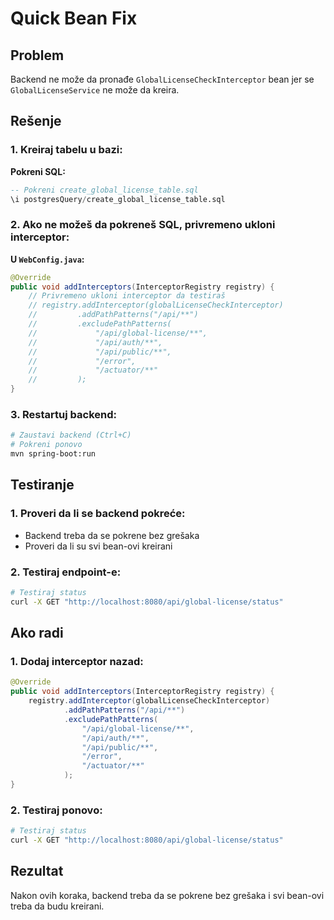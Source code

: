# Quick Bean Fix

## Problem
Backend ne može da pronađe `GlobalLicenseCheckInterceptor` bean jer se `GlobalLicenseService` ne može da kreira.

## Rešenje

### 1. **Kreiraj tabelu u bazi:**

**Pokreni SQL:**
```sql
-- Pokreni create_global_license_table.sql
\i postgresQuery/create_global_license_table.sql
```

### 2. **Ako ne možeš da pokreneš SQL, privremeno ukloni interceptor:**

**U `WebConfig.java`:**
```java
@Override
public void addInterceptors(InterceptorRegistry registry) {
    // Privremeno ukloni interceptor da testiraš
    // registry.addInterceptor(globalLicenseCheckInterceptor)
    //         .addPathPatterns("/api/**")
    //         .excludePathPatterns(
    //             "/api/global-license/**",
    //             "/api/auth/**",
    //             "/api/public/**",
    //             "/error",
    //             "/actuator/**"
    //         );
}
```

### 3. **Restartuj backend:**
```bash
# Zaustavi backend (Ctrl+C)
# Pokreni ponovo
mvn spring-boot:run
```

## Testiranje

### 1. **Proveri da li se backend pokreće:**
- Backend treba da se pokrene bez grešaka
- Proveri da li su svi bean-ovi kreirani

### 2. **Testiraj endpoint-e:**
```bash
# Testiraj status
curl -X GET "http://localhost:8080/api/global-license/status"
```

## Ako radi

### 1. **Dodaj interceptor nazad:**
```java
@Override
public void addInterceptors(InterceptorRegistry registry) {
    registry.addInterceptor(globalLicenseCheckInterceptor)
            .addPathPatterns("/api/**")
            .excludePathPatterns(
                "/api/global-license/**",
                "/api/auth/**",
                "/api/public/**",
                "/error",
                "/actuator/**"
            );
}
```

### 2. **Testiraj ponovo:**
```bash
# Testiraj status
curl -X GET "http://localhost:8080/api/global-license/status"
```

## Rezultat

Nakon ovih koraka, backend treba da se pokrene bez grešaka i svi bean-ovi treba da budu kreirani.
